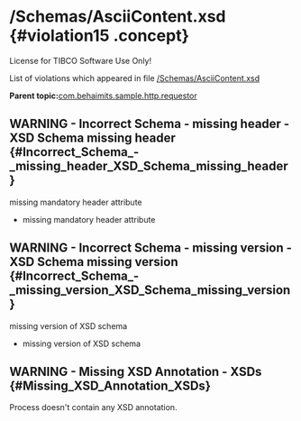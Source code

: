 # /Schemas/AsciiContent.xsd {#violation15 .concept}

License for TIBCO Software Use Only!

List of violations which appeared in file [/Schemas/AsciiContent.xsd](../../../projects/com.behaimits.sample.http.requestor/Schemas/AsciiContent.xsd.md)

**Parent topic:**[com.behaimits.sample.http.requestor](../../../qa/projects/com.behaimits.sample.http.requestor.md)

## WARNING - Incorrect Schema - missing header - XSD Schema missing header {#Incorrect_Schema_-_missing_header_XSD_Schema_missing_header}

missing mandatory header attribute

-   missing mandatory header attribute

## WARNING - Incorrect Schema - missing version - XSD Schema missing version {#Incorrect_Schema_-_missing_version_XSD_Schema_missing_version}

missing version of XSD schema

-   missing version of XSD schema

## WARNING - Missing XSD Annotation - XSDs {#Missing_XSD_Annotation_XSDs}

Process doesn't contain any XSD annotation.

